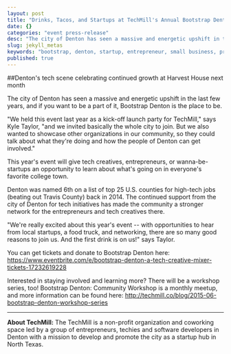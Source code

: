 ```yaml
---
layout: post
title: "Drinks, Tacos, and Startups at TechMill's Annual Bootstrap Denton Event"
date: {}
categories: "event press-release"
desc: "The city of Denton has seen a massive and energetic upshift in the last few years, and if you want to be a part of it, Bootstrap Denton is the place to be. "
slug: jekyll_metas
keywords: "bootstrap, denton, startup, entrepreneur, small business, press release, drinks, tacos, free, food trucks, harvest house"
published: true
---
```



##Denton's tech scene celebrating continued growth at Harvest House next month

The city of Denton has seen a massive and energetic upshift in the last few years, and if you want to be a part of it, Bootstrap Denton is the place to be. 

"We held this event last year as a kick-off launch party for TechMill," says Kyle Taylor, "and we invited basically the whole city to join. But we also wanted to showcase other organizations in our community, so they could talk about what they're doing and how the people of Denton can get involved."

This year's event will give tech creatives, entrepreneurs, or wanna-be-startups an opportunity to learn about what's going on in everyone's favorite college town. 

Denton was named 6th on a list of top 25 U.S. counties for high-tech jobs (beating out Travis County) back in 2014. The continued support from the city of Denton for tech initiatives has made the community a stronger network for the entrepreneurs and tech creatives there. 

"We're really excited about this year's event -- with opportunities to hear from local startups, a food truck, and networking, there are so many good reasons to join us. And the first drink is on us!" says Taylor. 

You can get tickets and donate to Bootstrap Denton here: https://www.eventbrite.com/e/bootstrap-denton-a-tech-creative-mixer-tickets-17232619228

Interested in staying involved and learning more? There will be a workshop series, too! Bootstrap Denton: Community Workshop is a monthly meetup, and more information can be found here: http://techmill.co/blog/2015-06-bootstrap-denton-workshop-series
 
<hr>

**About TechMill:** The TechMill is a non-profit organization and coworking space led by a group of entrepreneurs, techies and software developers in Denton with a mission to develop and promote the city as a startup hub in North Texas.
